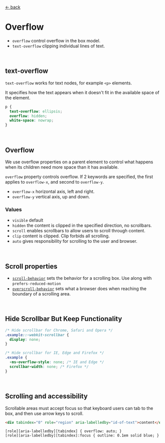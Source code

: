 [&larr; back](./README.md)

# Overflow

- `overflow` control overflow in the box model.
- `text-overflow` clipping individual lines of text.

<br>

## text-overflow

`text-overflow` works for text nodes, for example `<p>` elements.

It specifies how the text appears when it doesn't fit in the available space of the element.

```css
p {
  text-overflow: ellipsis;
  overflow: hidden;
  white-space: nowrap;
}
```

<br>

## Overflow

We use overflow properties on a parent element to control what happens when its children need more space than it has available.

`overflow` property controls overflow. If 2 keywords are specified, the first applies to `overflow-x`, and second to `overflow-y`.

- `overflow-x` horizontal axis, left and right.
- `overflow-y` vertical axis, up and down.

### Values

- `visible` default
- `hidden` the content is clipped in the specified direction, no scrollbars.
- `scroll` enables scrollbars to allow users to scroll through content.
- `clip` content is clipped. Clip forbids all scrolling.
- `auto` gives responsibility for scrolling to the user and browser.

<br>

## Scroll properties

- [`scroll-behavior`](https://developer.mozilla.org/en-US/docs/Web/CSS/scroll-behavior) sets the behavior for a scrolling box. Use along with `prefers-reduced-motion`
- [`overscroll-behavior`](https://developer.mozilla.org/en-US/docs/Web/CSS/overscroll-behavior) sets what a browser does when reaching the boundary of a scrolling area.

<br>

## Hide Scrollbar But Keep Functionality

```css
/* Hide scrollbar for Chrome, Safari and Opera */
.example::-webkit-scrollbar {
  display: none;
}

/* Hide scrollbar for IE, Edge and Firefox */
.example {
  -ms-overflow-style: none; /* IE and Edge */
  scrollbar-width: none; /* Firefox */
}
```

<br>

## Scrolling and accessibility

Scrollable areas must accept focus so that keyboard users can tab to the box, and then use arrow keys to scroll.

```html
<div tabindex="0" role="region" aria-labelledby="id-of-text">content</div>
```

```
[role][aria-labelledby][tabindex] { overflow: auto; }
[role][aria-labelledby][tabindex]:focus { outline: 0.1em solid blue; }
```

<br>
